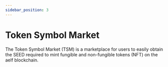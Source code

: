 ```yaml
---
sidebar_position: 3
---
```


# Token Symbol Market

The Token Symbol Market (TSM) is a marketplace for users to easily obtain the SEED required to mint fungible and non-fungible tokens (NFT) on the aelf blockchain.
